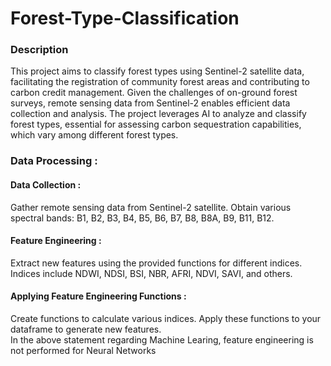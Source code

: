 # Forest-Type-Classification
### Description
This project aims to classify forest types using Sentinel-2 satellite data, facilitating the registration of community forest areas and contributing to carbon credit management. Given the challenges of on-ground forest surveys, remote sensing data from Sentinel-2 enables efficient data collection and analysis. The project leverages AI to analyze and classify forest types, essential for assessing carbon sequestration capabilities, which vary among different forest types.
### Data Processing :
#### Data Collection :
Gather remote sensing data from Sentinel-2 satellite.
Obtain various spectral bands: B1, B2, B3, B4, B5, B6, B7, B8, B8A, B9, B11, B12.
#### Feature Engineering :
Extract new features using the provided functions for different indices.
Indices include NDWI, NDSI, BSI, NBR, AFRI, NDVI, SAVI, and others.
#### Applying Feature Engineering Functions :
Create functions to calculate various indices.
Apply these functions to your dataframe to generate new features.<br>
In the above statement regarding Machine Learing, feature engineering is not performed for Neural Networks
